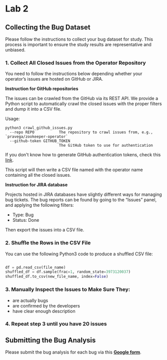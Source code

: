 # Lab 2

## Collecting the Bug Dataset
Please follow the instructions to collect your bug dataset for study.
This process is important to ensure the study results are representative and unbiased.

### 1. Collect All Closed Issues from the Operator Repository

You need to follow the instructions below depending whether your operator’s issues are hosted on GitHub or JIRA.

**Instruction for GitHub repositories**

The issues can be crawled from the GitHub via its REST API. 
We provide a Python script to automatically crawl the closed issues with the proper filters and dump it into a CSV file.

Usage:
```
python3 crawl_github_issues.py
  --repo REPO           The repository to crawl issues from, e.g., `pravega/zookeeper-operator`
  --github-token GITHUB_TOKEN
                        The GitHub token to use for authentication
```

If you don't know how to generate GitHub authentication tokens, check this [link](https://docs.github.com/en/authentication/keeping-your-account-and-data-secure/managing-your-personal-access-tokens#creating-a-personal-access-token-classic).

This script will then write a CSV file named with the operator name containing all the closed issues.

**Instruction for JIRA database**

Projects hosted in JIRA databases have slightly different ways for managing bug tickets. The bug reports can be found by going to the “Issues” panel, and applying the following filters:

- Type: Bug
- Status: Done

Then export the issues into a CSV file.

### 2. Shuffle the Rows in the CSV File

You can use the following Python3 code to produce a shuffled CSV file:
```python

df = pd.read_csv(file_name) 
shuffled_df = df.sample(frac=1, random_state=3973120037)
shuffled_df.to_csv(new_file_name, index=False)
```

### 3. Manually Inspect the Issues to Make Sure They:

- are actually bugs
- are confirmed by the developers
- have clear enough description

### 4. Repeat step 3 until you have 20 issues


## Submitting the Bug Analysis

Please submit the bug analysis for each bug via this [**Google form**](https://forms.gle/FkFkL7H56jQy8QeN7).